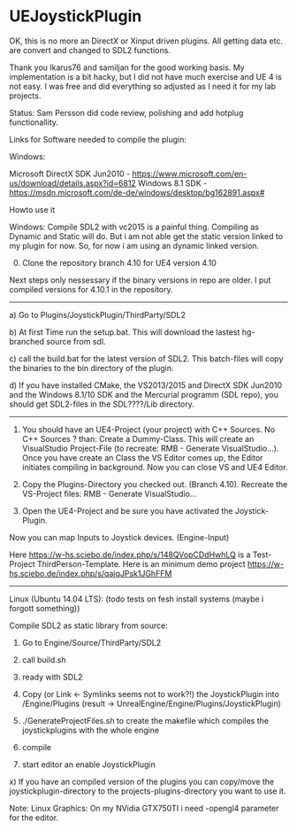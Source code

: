 UEJoystickPlugin
====================
OK, this is no more an DirectX or Xinput driven plugins. All getting data etc. are convert and changed to SDL2 functions.

Thank you Ikarus76 and samiljan for the good working basis. My implementation is a bit hacky, but I did not have much exercise and UE 4 is not easy.
I was free and did everything so adjusted as I need it for my lab projects. 

Status:
Sam Persson did code review, polishing and add hotplug functionallity. 

Links for Software needed to compile the plugin:

Windows:

Microsoft DirectX SDK Jun2010 - https://www.microsoft.com/en-us/download/details.aspx?id=6812
Windows 8.1 SDK - https://msdn.microsoft.com/de-de/windows/desktop/bg162891.aspx#


Howto use it

Windows:
Compile SDL2 with vc2015 is a painful thing. Compiling as Dynamic and Static will do. But i am not able get the static version linked to my plugin for now. So, for now i am using an dynamic linked version.

0) Clone the repository branch 4.10 for UE4 version 4.10

Next steps only nessessary if the binary versions in repo are older. I put compiled versions for 4.10.1 in the repository.

--------------------------------------------------------------------------------------------------
a) Go to Plugins/JoystickPlugin/ThirdParty/SDL2

b) At first Time run the setup.bat. This will download the lastest hg-branched source from sdl.

c) call the build.bat for the latest version of SDL2. This batch-files will copy the binaries to the bin directory of the plugin.

d) If you have installed CMake, the VS2013/2015 and DirectX SDK Jun2010 and the Windows 8.1/10 SDK and the Mercurial programm (SDL repo), you should get SDL2-files in the SDL????/Lib directory. 

--------------------------------------------------------------------------------------------------

1) You should have an UE4-Project (your project) with C++ Sources. No C++ Sources ? than: Create a Dummy-Class. This will create an VisualStudio Project-File (to recreate: RMB - Generate VisualStudio...).
Once you have create an Class the VS Editor comes up, the Editor initiates compiling in background. Now you can close VS and UE4 Editor.

2) Copy the Plugins-Directory you checked out. (Branch 4.10). Recreate the VS-Project files: RMB - Generate VisualStudio...

3) Open the UE4-Project and be sure you have activated the Joystick-Plugin.

Now you can map Inputs to Joystick devices. (Engine-Input)

Here https://w-hs.sciebo.de/index.php/s/148QVopCDdHwhLQ is a Test-Project ThirdPerson-Template.
Here is an minimum demo project https://w-hs.sciebo.de/index.php/s/qajqJPsk1JGhFFM


-----------------------------------------------------------------------------------------------------------
Linux (Ubuntu 14.04 LTS): (todo tests on fesh install systems (maybe i forgott something))

Compile SDL2 as static library from source:

1) Go to Engine/Source/ThirdParty/SDL2

2) call build.sh

3) ready with SDL2

4) Copy (or Link <- Symlinks seems not to work?!) the JoystickPlugin into /Engine/Plugins (result -> UnrealEngine/Engine/Plugins/JoystickPlugin)

5) ./GenerateProjectFiles.sh to create the makefile which compiles the joystickplugins with the whole engine

6) compile

7) start editor an enable JoystickPlugin

x) If you have an compiled version of the plugins you can copy/move the joystickplugin-directory to the projects-plugins-directory you want to use it.

Note:
Linux Graphics: On my NVidia GTX750TI i need -opengl4 parameter for the editor.
